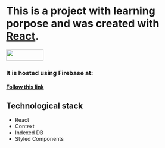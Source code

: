 # This is a project with learning porpose and was created with [React](https://github.com/facebook/create-react-app).

<img src="https://github.com/larts85/argenclima/blob/master/src/images/ArgenClima.svg" width="100px" height='30px'/> 

### It is hosted using Firebase at: 

#### [Follow this link](https://argenclima2020.web.app/)

## Technological stack

- React
- Context
- Indexed DB
- Styled Components
